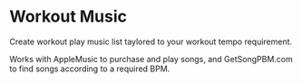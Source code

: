 #  Workout Music

Create workout play music list taylored to your workout tempo requirement.

Works with AppleMusic to purchase and play songs, and GetSongPBM.com to find songs according to a required BPM.

